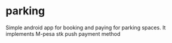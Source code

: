 # parking

Simple android app for booking and paying for parking spaces. 
It implements M-pesa stk push payment method
